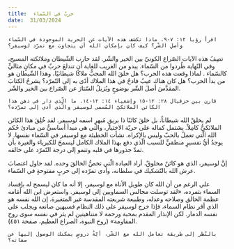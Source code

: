 ```yaml
---
title:  حربٌ في السّماء
date:  31/03/2024
---
```


`اقرأ رؤيا ١٢: ٧-٩. ماذا تكشف هذه الآيات عن الحرية الموجودة في السّماء وأصلِ الشّر؟ كيف كان بإمكان الله أن يتجاوبَ مع تمرّد لوسيفر؟`

تصِفُ هذه الآيات الصّراع الكونيّ بين الخير والشّر. لقد حارب الشّيطان وملائكته المسيح، وفي النّهاية طُردوا من السّماء. يبدو من الغريب للغاية أن تندلعَ حربٌ في مكانٍ مثاليٍّ كالسّماء . لماذا وقعت  هذه الحرب؟ هل خلقَ الله المحبُّ ملاكًا شيطانيًا، وهذا الشّيطان هو من بدأ الحرب؟ هل كان هناك عيبٌ فادحٌ في هذا الملاك أدّى به إلى التّمرّد؟ يشرحُ الكتابَ المقدَّسَ أصلَ الشّر بوضوحٍ ويُزيلُ السّتارَ عن الصّراع بين الخير والشّر.

`قارن بين حزقيال ٢٨: ١٢-١٥ وإشعياء ١٤: ١٢-١٤. ما الّذي دار في ذهن هذا الكائن الملائكيّ المُسمى لوسيفر والّذي أدى إلى تمرّده؟`

لم يخلقْ الله شيطاناً، بل خلقَ كائنًا ذا بريقٍ مُبهرٍ اسمه لوسيفر. لقد خُلِقَ هذا الكائن الملائكيُّ كامِلاً. يشتمل كماله على حريّة الاختيار، والتي هي مبدأ  أساسيٌّ من مبادئ حُكم الله الّتي تعملُ بالحبّ وليس بالإكراه. نشأت الخطيئة مع لوسيفر في السّماء نفسها. لا يوجدُ أيُّ تفسيرٍ منطقيٍّ للسبب الّذي دفع بهذا الملاك الكامل ليسمحَ للكبرياء والغيرة بأن تمدّ جذورها   في قلبه وتنمو  إلى درجة التّمرّد على خالقه.

إنَّ لوسيفر، الذي هو كائنٌ مخلوقٌ، أراد العبادة الّتي تخصُّ الخالقَ وحده. لقد حاول اغتصابَ عرش الله بالتّشكيك في سلطانه، وأدى تمرّده إلى حربٍ مفتوحةٍ في السّماء.

على الرغم من أن الله كان طويل الأناة مع لوسيفر، إلا أنه ما كان ليسمح له بإفساد السماء بتمرده، «لقد توسلت مجالس السماويين إلى لوسيفر. واستعرض ابن الله أَمَامه عظمة الخالق وصلاحه وعدله، وطبيعة شريعته المقدسة غير المتغيرة. إن الله نفسه هو الذي أقر نظام السماء، فإذا خرج لوسيفر على ذلك النظام فسيهين صانعه ويجلب على نفسه الدمار. لكن الإنذار المقدم بمحبة ورحمة لا متناهيتين لم يثر في نفسه سوى روح المقاومة» (روح النبوة، الصراع العظيم، صفحة ٤٥١).

`بالنّظر إلى طريقة تعامل الله مع الشّر، أيّةُ دروسٍ يمكنك الوصول إليها عن صفاته؟`